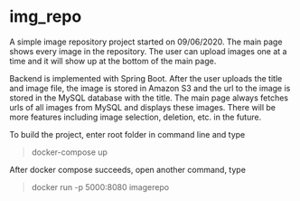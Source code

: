 # img_repo

A simple image repository project started on 09/06/2020. The main page shows every image in the repository. The user can upload images one at a time and it will show up at the bottom of the main page. 

Backend is implemented with Spring Boot. After the user uploads the title and image file, the image is stored in Amazon S3 and the url to the image is stored in the MySQL database with the title. The main page always fetches urls of all images from MySQL and displays these images. There will be more features including image selection, deletion, etc. in the future.

To build the project, enter root folder in command line and type 
> docker-compose up

After docker compose succeeds, open another command, type
> docker run -p 5000:8080 imagerepo
